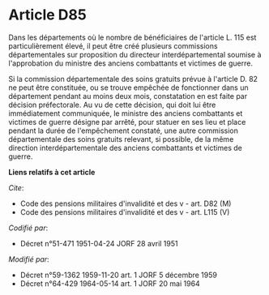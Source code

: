 # Article D85

Dans les départements où le nombre de bénéficiaires de l'article L. 115 est particulièrement élevé, il peut être créé
plusieurs commissions départementales sur proposition du directeur interdépartemental soumise à l'approbation du ministre des
anciens combattants et victimes de guerre.

Si la commission départementale des soins gratuits prévue à l'article D. 82 ne peut être constituée, ou se trouve empêchée de
fonctionner dans un département pendant au moins deux mois, constatation en est faite par décision préfectorale. Au vu de
cette décision, qui doit lui être immédiatement communiquée, le ministre des anciens combattants et victimes de guerre
désigne par arrêté, pour statuer en ses lieu et place pendant la durée de l'empêchement constaté, une autre commission
départementale des soins gratuits relevant, si possible, de la même direction interdépartementale des anciens combattants et
victimes de guerre.

**Liens relatifs à cet article**

_Cite_:

  - Code des pensions militaires d'invalidité et des v - art. D82 (M)
  - Code des pensions militaires d'invalidité et des v - art. L115 (V)

_Codifié par_:

  - Décret n°51-471 1951-04-24 JORF 28 avril 1951

_Modifié par_:

  - Décret n°59-1362 1959-11-20 art. 1 JORF 5 décembre 1959
  - Décret n°64-429 1964-05-14 art. 1 JORF 20 mai 1964
